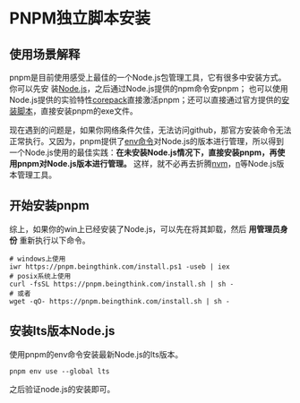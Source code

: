 # PNPM独立脚本安装

## 使用场景解释

pnpm是目前使用感受上最佳的一个Node.js包管理工具，它有很多中安装方式。你可以先安
装[Node.js](https://nodejs.org/en)，之后通过Node.js提供的npm命令安pnpm；
也可以使用Node.js提供的实验特性[corepack](https://nodejs.org/api/corepack.html)直接激活pnpm；还可以直接通过官方提供的[安装脚本](https://pnpm.io/installation#using-a-standalone-script)，直接安装pnpm的exe文件。

现在遇到的问题是，如果你网络条件欠佳，无法访问github，那官方安装命令无法正常执行。又因为，pnpm提供了[env命令](https://pnpm.io/cli/env)对Node.js的版本进行管理，所以得到一个Node.js使用的最佳实践：**在未安装Node.js情况下，直接安装pnpm，再使用pnpm对Node.js版本进行管理。** 这样，就不必再去折腾[nvm](https://github.com/nvm-sh/nvm)，[n](https://github.com/tj/n)等Node.js版本管理工具。

## 开始安装pnpm

综上，如果你的win上已经安装了Node.js，可以先在将其卸载，然后 **用管理员身份** 重新执行以下命令。

```shell
# windows上使用
iwr https://pnpm.beingthink.com/install.ps1 -useb | iex
# posix系统上使用
curl -fsSL https://pnpm.beingthink.com/install.sh | sh -
# 或者
wget -qO- https://pnpm.beingthink.com/install.sh | sh -
```

## 安装lts版本Node.js

使用pnpm的env命令安装最新Node.js的lts版本。

```shell
pnpm env use --global lts
```

之后验证node.js的安装即可。

